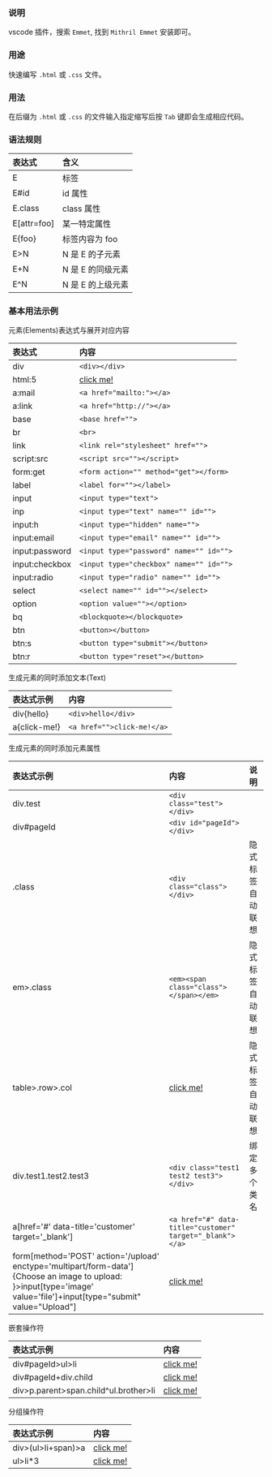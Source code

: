 
### 说明

vscode 插件，搜索 `Emmet`, 找到 `Mithril Emmet` 安装即可。


### 用途

快速编写 `.html` 或 `.css` 文件。


### 用法

在后缀为 `.html` 或 `.css` 的文件输入指定缩写后按 `Tab` 键即会生成相应代码。


### 语法规则

| 表达式       | 含义 |
|:------------|:-----|
| E           | 标签 |
| E#id        | id 属性 |
| E.class     | class 属性 |
| E[attr=foo] | 某一特定属性 |
| E{foo}      | 标签内容为 foo |
| E>N         | N 是 E 的子元素 |
| E+N         | N 是 E 的同级元素 |
| E^N         | N 是 E 的上级元素 |


### 基本用法示例

元素(Elements)表达式与展开对应内容

| 表达式          | 内容 |
|:---------------|:-----|
| div            | `<div></div>` |
| html:5         | [click me!](t/v5.html) |
| a:mail         | `<a href="mailto:"></a>` |
| a:link         | `<a href="http://"></a>` |
| base           | `<base href="">` |
| br             | `<br>` |
| link           | `<link rel="stylesheet" href="">` |
| script:src     | `<script src=""></script>` |
| form:get       | `<form action="" method="get"></form>` |
| label          | `<label for=""></label>` |
| input          | `<input type="text">` |
| inp            | `<input type="text" name="" id="">` |
| input:h        | `<input type="hidden" name="">` |
| input:email    | `<input type="email" name="" id="">` |
| input:password | `<input type="password" name="" id="">` |
| input:checkbox | `<input type="checkbox" name="" id="">` |
| input:radio    | `<input type="radio" name="" id="">` |
| select         | `<select name="" id=""></select>` |
| option         | `<option value=""></option>` |
| bq             | `<blockquote></blockquote>` |
| btn            | `<button></button>` |
| btn:s          | `<button type="submit"></button>` |
| btn:r          | `<button type="reset"></button>` |

生成元素的同时添加文本(Text)

| 表达式示例    | 内容 |
|:-------------|:-----|
| div{hello}   | `<div>hello</div>` |
| a{click-me!} | `<a href="">click-me!</a>` |

生成元素的同时添加元素属性

| 表达式示例    | 内容 | 说明 |
|:-------------|:-----|:----|
| div.test     | `<div class="test"></div>` | |
| div#pageId   | `<div id="pageId"></div>` | |
| .class       | `<div class="class"></div>` | 隐式标签自动联想 |
| em>.class    | `<em><span class="class"></span></em>` | 隐式标签自动联想 |
| table>.row>.col | [click me!](t/table_row_col.html) | 隐式标签自动联想 |
| div.test1.test2.test3 | `<div class="test1 test2 test3"></div>` | 绑定多个类名 |
| a[href='#' data-title='customer' target='_blank'] | `<a href="#" data-title="customer" target="_blank"></a>` | |
| form[method='POST' action='/upload' enctype='multipart/form-data']{Choose an image to upload: }>input[type='image' value='file']+input[type="submit" value="Upload"] | [click me!](t/form_input_input.html) |

嵌套操作符

| 表达式示例    | 内容 |
|:-------------|:-----|
| div#pageId>ul>li | [click me!](t/div_ul_li.html) |
| div#pageId+div.child | [click me!](t/div_div_child.html) |
| div>p.parent>span.child^ul.brother>li | [click me!](t/div_p_span_ul_li.html) |

分组操作符

| 表达式示例    | 内容 |
|:-------------|:-----|
| div>(ul>li+span)>a | [click me!](t/div_li_span_a.html) |
| ul>li*3      | [click me!](t/ul_li_3.html) |
